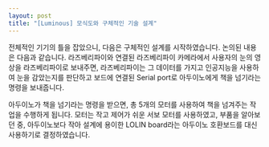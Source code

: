 ```yaml
---
layout: post
title: "[Luminous] 모식도와 구체적인 기술 설계"
---
```


전체적인 기기의 틀을 잡았으니, 다음은 구체적인 설계를 시작하였습니다. 논의된 내용은 다음과 같습니다. 라즈베리파이와 연결된 라즈베리파이 카메라에서 사용자의 눈의 영상을 라즈베리파이로 보내주면, 라즈베리파이는 그 데이터를 가지고 인공지능을 사용하여 눈을 감았는지를 판단하고 보드에 연결된 Serial port로 아두이노에게 책을 넘기라는 명령을 보내줍니다.

아두이노가 책을 넘기라는 명령을 받으면, 총 5개의 모터를 사용하여 책을 넘겨주는 작업을 수행하게 됩니다. 모터는 작고 제어가 쉬운 서보 모터를 사용하였고, 부품을 알아보던 중, 아두이노보다 작아 설계에 용이한 LOLIN board라는 아두이노 호환보드를 대신 사용하기로 결정하였습니다.
